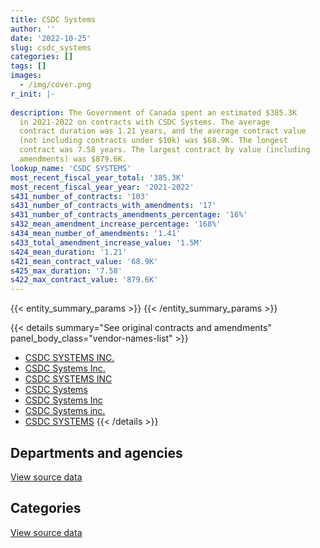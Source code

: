 ```yaml
---
title: CSDC Systems
author: ''
date: '2022-10-25'
slug: csdc_systems
categories: []
tags: []
images:
  - /img/cover.png
r_init: |-
  
description: The Government of Canada spent an estimated $385.3K
  in 2021-2022 on contracts with CSDC Systems. The average
  contract duration was 1.21 years, and the average contract value
  (not including contracts under $10k) was $68.9K. The longest
  contract was 7.58 years. The largest contract by value (including
  amendments) was $879.6K.
lookup_name: 'CSDC SYSTEMS'
most_recent_fiscal_year_total: '385.3K'
most_recent_fiscal_year_year: '2021-2022'
s431_number_of_contracts: '103'
s431_number_of_contracts_with_amendments: '17'
s431_number_of_contracts_amendments_percentage: '16%'
s432_mean_amendment_increase_percentage: '168%'
s434_mean_number_of_amendments: '1.41'
s433_total_amendment_increase_value: '1.5M'
s424_mean_duration: '1.21'
s421_mean_contract_value: '68.9K'
s425_max_duration: '7.58'
s422_max_contract_value: '879.6K'
---
```


<script src="/rmarkdown-libs/htmlwidgets/htmlwidgets.js"></script>
<link href="/rmarkdown-libs/datatables-css/datatables-crosstalk.css" rel="stylesheet" />
<script src="/rmarkdown-libs/datatables-binding/datatables.js"></script>
<script src="/rmarkdown-libs/jquery/jquery-3.6.0.min.js"></script>
<link href="/rmarkdown-libs/dt-core-bootstrap/css/dataTables.bootstrap.min.css" rel="stylesheet" />
<link href="/rmarkdown-libs/dt-core-bootstrap/css/dataTables.bootstrap.extra.css" rel="stylesheet" />
<script src="/rmarkdown-libs/dt-core-bootstrap/js/jquery.dataTables.min.js"></script>
<script src="/rmarkdown-libs/dt-core-bootstrap/js/dataTables.bootstrap.min.js"></script>
<link href="/rmarkdown-libs/crosstalk/css/crosstalk.min.css" rel="stylesheet" />
<script src="/rmarkdown-libs/crosstalk/js/crosstalk.min.js"></script>
<script src="/rmarkdown-libs/htmlwidgets/htmlwidgets.js"></script>
<link href="/rmarkdown-libs/datatables-css/datatables-crosstalk.css" rel="stylesheet" />
<script src="/rmarkdown-libs/datatables-binding/datatables.js"></script>
<script src="/rmarkdown-libs/jquery/jquery-3.6.0.min.js"></script>
<link href="/rmarkdown-libs/dt-core-bootstrap/css/dataTables.bootstrap.min.css" rel="stylesheet" />
<link href="/rmarkdown-libs/dt-core-bootstrap/css/dataTables.bootstrap.extra.css" rel="stylesheet" />
<script src="/rmarkdown-libs/dt-core-bootstrap/js/jquery.dataTables.min.js"></script>
<script src="/rmarkdown-libs/dt-core-bootstrap/js/dataTables.bootstrap.min.js"></script>
<link href="/rmarkdown-libs/crosstalk/css/crosstalk.min.css" rel="stylesheet" />
<script src="/rmarkdown-libs/crosstalk/js/crosstalk.min.js"></script>

{{< entity_summary_params >}}
{{< /entity_summary_params >}}

{{< details summary="See original contracts and amendments" panel_body_class="vendor-names-list" >}}
- [CSDC SYSTEMS INC.](https://search.open.canada.ca/en/ct/?sort=contract_value_f%20desc&page=1&search_text=%22CSDC%20SYSTEMS%20INC.%22)
- [CSDC Systems Inc.](https://search.open.canada.ca/en/ct/?sort=contract_value_f%20desc&page=1&search_text=%22CSDC%20Systems%20Inc.%22)
- [CSDC SYSTEMS INC](https://search.open.canada.ca/en/ct/?sort=contract_value_f%20desc&page=1&search_text=%22CSDC%20SYSTEMS%20INC%22)
- [CSDC Systems](https://search.open.canada.ca/en/ct/?sort=contract_value_f%20desc&page=1&search_text=%22CSDC%20Systems%22)
- [CSDC Systems Inc](https://search.open.canada.ca/en/ct/?sort=contract_value_f%20desc&page=1&search_text=%22CSDC%20Systems%20Inc%22)
- [CSDC Systems inc.](https://search.open.canada.ca/en/ct/?sort=contract_value_f%20desc&page=1&search_text=%22CSDC%20Systems%20inc.%22)
- [CSDC SYSTEMS](https://search.open.canada.ca/en/ct/?sort=contract_value_f%20desc&page=1&search_text=%22CSDC%20SYSTEMS%22)
{{< /details >}}

## Departments and agencies

<div id="htmlwidget-1" style="width:100%;height:auto;" class="datatables html-widget"></div>
<script type="application/json" data-for="htmlwidget-1">{"x":{"style":"bootstrap","filter":"none","vertical":false,"data":[["<a href=\"/departments/aafc-aac/\">Agriculture and Agri-Food Canada<\/a>","<a href=\"/departments/aandc-aadnc/\">Crown-Indigenous Relations and Northern Affairs Canada<\/a>","<a href=\"/departments/atssc-scdata/\">Administrative Tribunals Support Service of Canada<\/a>","<a href=\"/departments/cbsa-asfc/\">Canada Border Services Agency<\/a>","<a href=\"/departments/cer-rec/\">Canada Energy Regulator<\/a>","<a href=\"/departments/cfia-acia/\">Canadian Food Inspection Agency<\/a>","<a href=\"/departments/chrc-ccdp/\">Canadian Human Rights Commission<\/a>","<a href=\"/departments/cic/\">Immigration, Refugees and Citizenship Canada<\/a>","<a href=\"/departments/cnsc-ccsn/\">Canadian Nuclear Safety Commission<\/a>","<a href=\"/departments/cpc-cpp/\">Civilian Review and Complaints Commission for the RCMP<\/a>","<a href=\"/departments/crtc/\">Canadian Radio-television and Telecommunications Commission<\/a>","<a href=\"/departments/csc-scc/\">Correctional Service of Canada<\/a>","<a href=\"/departments/csps-efpc/\">Canada School of Public Service<\/a>","<a href=\"/departments/dfatd-maecd/\">Global Affairs Canada<\/a>","<a href=\"/departments/dfo-mpo/\">Fisheries and Oceans Canada<\/a>","<a href=\"/departments/dnd-mdn/\">National Defence<\/a>","<a href=\"/departments/ec/\">Environment and Climate Change Canada<\/a>","<a href=\"/departments/esdc-edsc/\">Employment and Social Development Canada<\/a>","<a href=\"/departments/fcac-acfc/\">Financial Consumer Agency of Canada<\/a>","<a href=\"/departments/fin/\">Department of Finance Canada<\/a>","<a href=\"/departments/iaac-aeic/\">Impact Assessment Agency of Canada<\/a>","<a href=\"/departments/irb-cisr/\">Immigration and Refugee Board of Canada<\/a>","<a href=\"/departments/jus/\">Department of Justice Canada<\/a>","<a href=\"/departments/nrcan-rncan/\">Natural Resources Canada<\/a>","<a href=\"/departments/nserc-crsng/\">Natural Sciences and Engineering Research Council of Canada<\/a>","<a href=\"/departments/nsira-ossnr/\">National Security and Intelligence Review Agency<\/a>","<a href=\"/departments/osfi-bsif/\">Office of the Superintendent of Financial Institutions Canada<\/a>","<a href=\"/departments/pc/\">Parks Canada<\/a>","<a href=\"/departments/pch/\">Canadian Heritage<\/a>","<a href=\"/departments/ppsc-sppc/\">Public Prosecution Service of Canada<\/a>","<a href=\"/departments/ps-sp/\">Public Safety Canada<\/a>","<a href=\"/departments/pwgsc-tpsgc/\">Public Services and Procurement Canada<\/a>","<a href=\"/departments/ssc-spc/\">Shared Services Canada<\/a>","<a href=\"/departments/tbs-sct/\">Treasury Board of Canada Secretariat<\/a>","<a href=\"/departments/tc/\">Transport Canada<\/a>","<a href=\"/departments/tsb-bst/\">Transportation Safety Board of Canada<\/a>","<a href=\"/departments/vac-acc/\">Veterans Affairs Canada<\/a>","<a href=\"/departments/wage/\">Department for Women and Gender Equality<\/a>"],[24669.1,null,8696.07,148270.16,16618.34,30817.13,null,122827.12,13248.97,10955.35,9294.72,161733.93,9079.16,235960.52,52947.46,17768.92,15109.43,175816.26,null,28772.04,7728.56,null,63126.89,32476.88,12838.13,null,17088.93,35373.02,22385.88,4499.13,25302.56,171833.03,98659.32,46843.22,55521.95,2510.48,50890.99,null],[23623.63,65584.36,2168.06,148676.38,10989.11,30901.56,null,233984.34,4400.2,2731.33,3086.93,148311.21,20178.03,131004.63,52947.46,7193.24,28109.9,176297.94,14569.27,27068.3,14123.05,17498.51,59941.74,29435.3,13496.08,null,14949.89,24330.81,22447.21,9861.66,25446.88,140000.65,43363.16,11807.06,81166.96,null,49459.36,6364.1],[5204.95,28693.16,null,148270.16,3058.13,7683.18,null,99965.14,null,null,null,31758.5,9079.16,27426.11,null,7193.24,37386.24,175816.26,null,26455.7,11552.63,23225.3,14627.26,7313.63,10295.34,null,3714.52,5149.65,5581.14,2631.71,31728.15,143502.59,36769.07,30902.04,null,null,16366.55,8446.89],[null,null,null,36965.99,null,null,12109.45,null,null,null,null,null,2263.57,null,null,null,46739.03,43833.64,null,26473.73,2566.78,23225.3,null,null,null,11574.56,null,null,null,null,19075.12,86321.31,null,37865.07,null,null,34197.15,2105.94]],"container":"<table class=\"table table-striped table-hover row-border order-column display\">\n  <thead>\n    <tr>\n      <th>Department<\/th>\n      <th>2018-2019<\/th>\n      <th>2019-2020<\/th>\n      <th>2020-2021<\/th>\n      <th>2021-2022<\/th>\n    <\/tr>\n  <\/thead>\n<\/table>","options":{"order":[[4,"desc"]],"pageLength":10,"autoWidth":true,"columnDefs":[{"targets":1,"render":"function(data, type, row, meta) {\n    return type !== 'display' ? data : DTWidget.formatCurrency(data, \"$\", 2, 3, \",\", \".\", true, null);\n  }"},{"targets":2,"render":"function(data, type, row, meta) {\n    return type !== 'display' ? data : DTWidget.formatCurrency(data, \"$\", 2, 3, \",\", \".\", true, null);\n  }"},{"targets":3,"render":"function(data, type, row, meta) {\n    return type !== 'display' ? data : DTWidget.formatCurrency(data, \"$\", 2, 3, \",\", \".\", true, null);\n  }"},{"targets":4,"render":"function(data, type, row, meta) {\n    return type !== 'display' ? data : DTWidget.formatCurrency(data, \"$\", 2, 3, \",\", \".\", true, null);\n  }"},{"width":"16%","targets":[1,2,3,4]},{"className":"dt-right","targets":[1,2,3,4]}],"orderClasses":false}},"evals":["options.columnDefs.0.render","options.columnDefs.1.render","options.columnDefs.2.render","options.columnDefs.3.render"],"jsHooks":[]}</script>
<p class="text-right">
<a href="https://github.com/GoC-Spending/contracts-data/tree/main/data/out/vendors/csdc_systems/summary_by_fiscal_year_by_department.csv" class="source-data-link btn btn-link">View source data</a>
</p>

## Categories

<div id="htmlwidget-2" style="width:100%;height:auto;" class="datatables html-widget"></div>
<script type="application/json" data-for="htmlwidget-2">{"x":{"style":"bootstrap","filter":"none","vertical":false,"data":[["<a href=\"/categories/defence/\">Defence<\/a>","<a href=\"/categories/information_technology/\">Information technology<\/a>"],[17768.92,1711894.73],[7193.24,1688325.08],[7193.24,952603.15],[null,385316.65]],"container":"<table class=\"table table-striped table-hover row-border order-column display\">\n  <thead>\n    <tr>\n      <th>Category<\/th>\n      <th>2018-2019<\/th>\n      <th>2019-2020<\/th>\n      <th>2020-2021<\/th>\n      <th>2021-2022<\/th>\n    <\/tr>\n  <\/thead>\n<\/table>","options":{"order":[[4,"desc"]],"dom":"t","pageLength":30,"autoWidth":true,"columnDefs":[{"targets":1,"render":"function(data, type, row, meta) {\n    return type !== 'display' ? data : DTWidget.formatCurrency(data, \"$\", 2, 3, \",\", \".\", true, null);\n  }"},{"targets":2,"render":"function(data, type, row, meta) {\n    return type !== 'display' ? data : DTWidget.formatCurrency(data, \"$\", 2, 3, \",\", \".\", true, null);\n  }"},{"targets":3,"render":"function(data, type, row, meta) {\n    return type !== 'display' ? data : DTWidget.formatCurrency(data, \"$\", 2, 3, \",\", \".\", true, null);\n  }"},{"targets":4,"render":"function(data, type, row, meta) {\n    return type !== 'display' ? data : DTWidget.formatCurrency(data, \"$\", 2, 3, \",\", \".\", true, null);\n  }"},{"width":"16%","targets":[1,2,3,4]},{"className":"dt-right","targets":[1,2,3,4]}],"orderClasses":false,"lengthMenu":[10,25,30,50,100]}},"evals":["options.columnDefs.0.render","options.columnDefs.1.render","options.columnDefs.2.render","options.columnDefs.3.render"],"jsHooks":[]}</script>
<p class="text-right">
<a href="https://github.com/GoC-Spending/contracts-data/tree/main/data/out/vendors/csdc_systems/summary_by_fiscal_year_by_category.csv" class="source-data-link btn btn-link">View source data</a>
</p>
